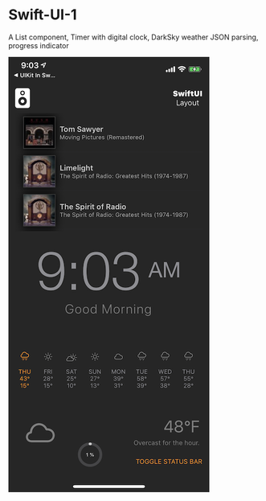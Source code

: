 # Swift-UI-1
A List component, Timer with digital clock, DarkSky weather JSON parsing, progress indicator

![Screenshot](./ui-1.png)
